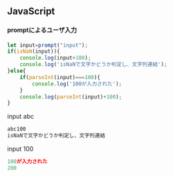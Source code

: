 ## JavaScript
#### promptによるユーザ入力
~~~javascript
let input=prompt("input");
if(isNaN(input)){
	console.log(input+100);
	console.log('isNaNで文字かどうか判定し、文字列連結');
}else{
	if(parseInt(input)===100){
		console.log('100が入力された');
	}
	console.log(parseInt(input)+100);
}
~~~
input abc
~~~javascript
abc100
isNaNで文字かどうか判定し、文字列連結
~~~
input 100
~~~javascript
100が入力された
200
~~~

